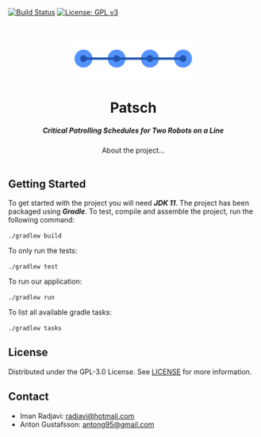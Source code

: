 <!-- PROJECT SHIELDS -->
[![Build Status](https://www.travis-ci.com/radjavi/patsch.svg?token=rmuutsnipHQVjuvXdgR4&branch=main)](https://travis-ci.com/radjavi/patsch) [![License: GPL v3](https://img.shields.io/badge/License-GPLv3-blue.svg)](https://www.gnu.org/licenses/gpl-3.0)

<!-- PROJECT LOGO -->
<br />
<p align="center">
  <a href="https://github.com/radjavi/patsch">
    <img src="images/PatschLogo.png" alt="Logo" width="240" height="80">
  </a>

  <h1 align="center">Patsch</h1>

  <h5 align="center">
    Critical Patrolling Schedules for Two Robots on a Line
  </h5>

  <p align="center">
    About the project...
    <br />
    <br />
  </p>
</p>

## Getting Started
To get started with the project you will need ***JDK 11***. The project has been packaged using ***Gradle***. To test, compile and assemble the project, run the following command:

`./gradlew build`

To only run the tests:

`./gradlew test`

To run our application:

`./gradlew run`

To list all available gradle tasks:

`./gradlew tasks`

<!-- LICENSE -->
## License
Distributed under the GPL-3.0 License. See [LICENSE](LICENSE) for more information.



<!-- CONTACT -->
## Contact

- Iman Radjavi: radjavi@hotmail.com
- Anton Gustafsson: antong95@gmail.com